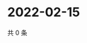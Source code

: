 # 2022-02-15

共 0 条

<!-- BEGIN WEIBO -->
<!-- 最后更新时间 Tue Feb 15 2022 18:00:38 GMT+0800 (China Standard Time) -->

<!-- END WEIBO -->
